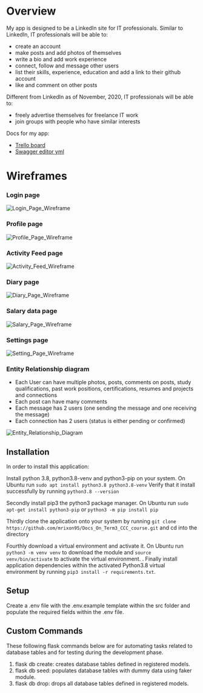 # Overview

My app is designed to be a LinkedIn site for IT professionals.
Similar to LinkedIn, IT professionals will be able to:
* create an account
* make posts and add photos of themselves
* write a bio and add work experience
* connect, follow and message other users
* list their skills, experience, education and add a link to their github account
* like and comment on other posts

Different from LinkedIn as of November, 2020, IT professionals will be able to:
* freely advertise themselves for freelance IT work
* join groups with people who have similar interests

Docs for my app:
* [Trello board](https://trello.com/b/7Y9qhmBJ/project-management)
* [Swagger editor yml](https://petstore.swagger.io/?url=https://raw.githubusercontent.com/mrixon95/Docs_On_Term3_CCC_course/main/LinkedIn%20App/connectITAPI.yaml)




# Wireframes

### Login page
![Login_Page_Wireframe](docs/Login_Page_Wireframe.jpg)

### Profile page
![Profile_Page_Wireframe](docs/Profile_Page_Wireframe.png)

### Activity Feed page
![Activity_Feed_Wireframe](docs/Activity_Feed_Wireframe.png)

### Diary page
![Diary_Page_Wireframe](docs/Diary_Page_Wireframe.png)

### Salary data page
![Salary_Page_Wireframe](docs/Salary_Page_Wireframe.png)


### Settings page
![Setting_Page_Wireframe](docs/Setting_Page_Wireframe.png)

### Entity Relationship diagram

* Each User can have multiple photos, posts, comments on posts, study qualifications, past work positions, certifications, resumes and projects and connections
* Each post can have many comments
* Each message has 2 users (one sending the message and one receiving the message)
* Each connection has 2 users (status is either pending or confirmed)



![Entity_Relationship_Diagram](docs/ERD_Diagram.png)


## Installation
In order to install this application:

Install python 3.8, python3.8-venv and python3-pip on your system.
On Ubuntu run ```sudo apt install python3.8 python3.8-venv```
Verify that it install successfully by running ```python3.8 --version```

Secondly install pip3 the python3 package manager.
On Ubuntu run ```sudo apt-get install python3-pip```
or ```python3 -m pip install pip```

Thirdly clone the application onto your system by running ```git clone https://github.com/mrixon95/Docs_On_Term3_CCC_course.git```
and cd into the directory

Fourthly download a virtual environment and activate it.
On Ubuntu run ```python3 -m venv venv``` to download the module
and ```source venv/bin/activate``` to activate the virtual environment.
.
Finally install application dependencies within the activated Python3.8 virtual environment by running ```pip3 install -r requirements.txt```.


## Setup
Create a .env file with the .env.example template within the src folder and populate the required fields within the .env file.

## Custom Commands
These following flask commands below are for automating tasks related to database tables and for testing during the development phase.
1. flask db create: creates database tables defined in registered models.
2. flask db seed: populates database tables with dummy data using faker module.
3. flask db drop: drops all database tables defined in registered models.

